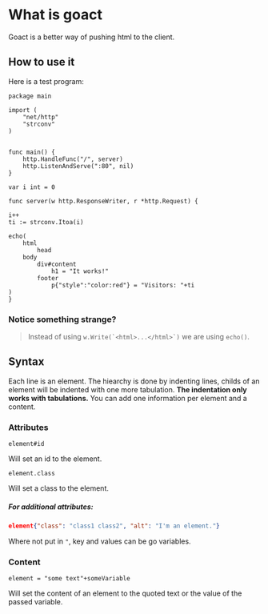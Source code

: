 # What is goact
Goact is a better way of pushing html to the client.

## How to use it

Here is a test program:

```golang
package main

import (
	"net/http"
	"strconv"
)


func main() {
	http.HandleFunc("/", server)
	http.ListenAndServe(":80", nil)
}

var i int = 0

func server(w http.ResponseWriter, r *http.Request) {

i++
ti := strconv.Itoa(i)

echo(
    html
        head
    body
        div#content
            h1 = "It works!"
        footer
            p{"style":"color:red"} = "Visitors: "+ti
)
}
```

### Notice something strange?
> Instead of using ``w.Write(`<html>...</html>`)`` we are using ``echo()``.

## Syntax
Each line is an element. The hiearchy is done by indenting lines, childs of an element will be indented with one more tabulation.
__The indentation only works with tabulations.__
You can add one information per element and a content.

### Attributes

```
element#id
```
Will set an id to the element.

```
element.class
```
Will set a class to the element.

##### For additional attributes:
```json
element{"class": "class1 class2", "alt": "I'm an element."}
``` 
Where not put in `"`, key and values can be go variables.

### Content
```golang
element = "some text"+someVariable
```
Will set the content of an element to the quoted text or the value of the passed variable.